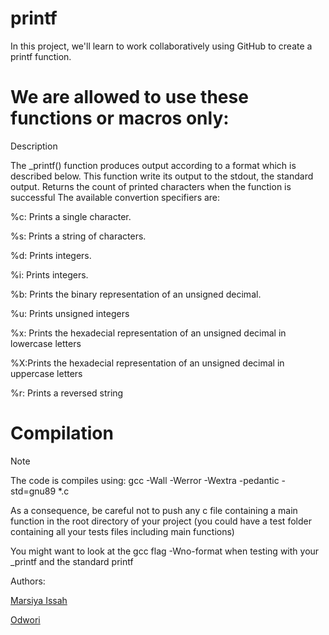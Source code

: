 # printf


In this project, we'll learn to work collaboratively using GitHub to create a printf function.


# We are allowed to use these functions or macros only:


Description

The _printf() function produces output according to a format which is described below. This function write its output to the stdout, the standard output. Returns the count of printed characters when the function is successful The available convertion specifiers are:


%c: Prints a single character.

%s: Prints a string of characters.

%d: Prints integers.

%i: Prints integers.

%b: Prints the binary representation of an unsigned decimal.

%u: Prints unsigned integers

%x: Prints the hexadecial representation of an unsigned decimal in lowercase letters

%X:Prints the hexadecial representation of an unsigned decimal in uppercase letters

%r: Prints a reversed string


# Compilation


Note

The code is compiles using: gcc -Wall -Werror -Wextra -pedantic -std=gnu89 *.c

As a consequence, be careful not to push any c file containing a main function in the root directory of your project (you could have a test folder containing all your tests files including main functions)

You might want to look at the gcc flag -Wno-format when testing with your _printf and the standard printf

Authors:

[Marsiya Issah](https://github.com/mar-issah)

[Odwori](https://github.com/Odwori1)
